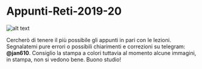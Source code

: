 # Appunti-Reti-2019-20
![alt text](https://github.com/Gethseman/Appunti-Reti-2019-20/blob/master/background.png)


Cercherò di tenere il più possibile gli appunti in pari con le lezioni.
Segnalatemi pure errori o possibili chiarimenti e correzioni su telegram: **@jan610**.
Consiglio la stampa a colori tuttavia al momento alcune immagini, in stampa, non si vedono bene.
Buono studio!
